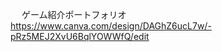 　                   ゲーム紹介ポートフォリオ
https://www.canva.com/design/DAGhZ6ucL7w/-pRz5MEJ2XvU6BqlYOWWfQ/edit
